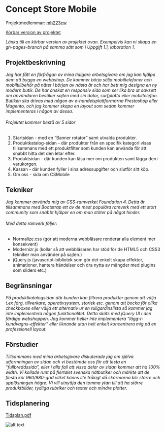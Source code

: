 # Concept Store Mobile
Projektmedlemmar: 
[mh223cw](https://github.com/mh223cw)

[Körbar version av projektet](http://tstjostudent.github.io/Projektet)

*Länka till en körbar version av projektet ovan. Exempelvis kan ni skapa en gh-pages-branch på samma sätt som i Uppgift 1.1, laboration 1.*

## Projektbeskrivning
*Jag har fått en förfrågan av mina tidigare arbetsgivare om jag kan hjälpa dem att bygga en webbshop. De kommer börja sälja mobiltelefoner och mobiltillbehör på nätet i början av nästa år och har bett mig designa en ny modern butik. De har önskat en responsiv sida som ser lika bra ut oavsett om användaren besöker sajten med sin dator, surfplatta eller mobiltelefon. Butiken ska drivas med någon av e-handelsplattformarna Prestashop eller Magento, och jag kommer skapa en layout som sedan kommer implementeras i någon av dessa.*
###### Projektet kommer bestå av 5 sidor
1. Startsidan - med en “Banner rotator” samt utvalda produkter.
2. Produktkatalog-sidan - där produkter från en specifik kategori visas tillsammans med ett produktfilter som kunden kan använda för att snabbt hitta det den letar efter.
3. Produktsidan - där kunden kan läsa mer om produkten samt lägga den i varukorgen.
4. Kassan - där kunden fyller i sina adressupgifter och slutför sitt köp.
5. Om oss - sida om CSMobile

## Tekniker
*Jag kommer använda mig av CSS-ramverket Foundation 4. Detta är tillsammans med Bootstrap ett av de mest populära ramverk med ett stort community som snabbt hjälper en om man stöter på något hinder.*
###### Med detta ramverk följer:
* Normalize.css (gör att moderna webbläsare renderar alla element mer konsekvent)
* Modernizr.js (kollar så att webbläsaren har stöd för de HTML5 och CSS3 tekniker man använder på sajten.)
* jQuery.js (javascript-bibliotek som gör det enkelt skapa effekter, animationer, hantera händelser och dra nytta av mängder med plugins som sliders etc.)

## Begränsningar
*På produktkatalogsidan där kunden kan filtrera produkter genom att välja t.ex färg, tillverkare, operativsystem, storlek etc. genom att bocka för olika checkboxes eller välja ett alternativ ur en rullgardinslista så kommer jag inte implementera någon funktionalitet. Detta sköts med jQuery UI i den färdiga webshoppen. Jag kommer heller inte implementera “lägg-i-kundvagns-effekter” eller liknande utan helt enkelt koncentrera mig på en professionell layout.*

## Förstudier
*Tillsammans med mina arbetsgivare diskuterade jag om själva utformningen av sidan och vi bestämde oss för att testa en “fullbreddssida”, eller i alla fall att vissa delar av sidan kommer att ha 100% width. Vi kollade runt på flertalet svenska nätbutiker och märkte att de flesta kör 960/980-grid vilket känns lite tråkigt då skärmarna blir större och upplösningen högre. Vi vill utnyttja den tomma ytan till att ha större produktbilder, tydliga rubriker och texter och mindre plotter.*

## Tidsplanering

[Tidsplan.pdf](https://dl.dropboxusercontent.com/u/5252676/Tidsplan.pdf)

![alt text](https://dl.dropboxusercontent.com/u/5252676/tidsplan.png "Logo Title Text 1")
